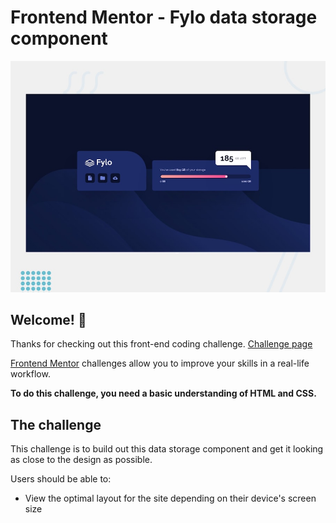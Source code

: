 # Frontend Mentor - Fylo data storage component

![Design preview for the Fylo data storage component coding challenge](./design/desktop-preview.jpg)

## Welcome! 👋

Thanks for checking out this front-end coding challenge. [Challenge page](https://www.frontendmentor.io/challenges/fylo-data-storage-component-1dZPRbV5n)

[Frontend Mentor](https://www.frontendmentor.io) challenges allow you to improve your skills in a real-life workflow.

**To do this challenge, you need a basic understanding of HTML and CSS.**

## The challenge

This challenge is to build out this data storage component and get it looking as close to the design as possible.

Users should be able to:

- View the optimal layout for the site depending on their device's screen size
